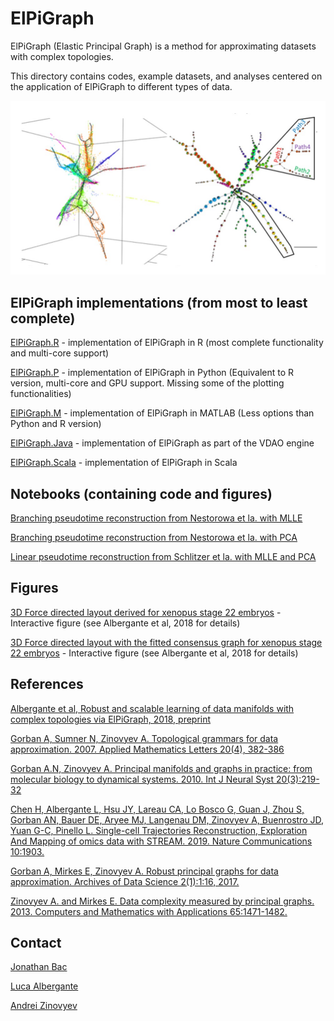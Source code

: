 # ElPiGraph

ElPiGraph (Elastic Principal Graph) is a method for approximating datasets with complex topologies.

This directory contains codes, example datasets, and analyses centered on the application of ElPiGraph to different types of data.

![alt ElPiGraph reconstructions](./images/elpigraph_image.jpg)

## ElPiGraph implementations (from most to least complete)

[ElPiGraph.R](https://github.com/sysbio-curie/ElPiGraph.R) - implementation of ElPiGraph in R (most complete functionality and multi-core support)

[ElPiGraph.P](https://github.com/j-bac/elpigraph-python) - implementation of ElPiGraph in Python (Equivalent to R version, multi-core and GPU support. Missing some of the plotting functionalities)

[ElPiGraph.M](https://github.com/sysbio-curie/ElPiGraph.M) - implementation of ElPiGraph in MATLAB (Less options than Python and R version)

[ElPiGraph.Java](https://github.com/auranic/VDAOEngine/) - implementation of ElPiGraph as part of the VDAO engine

[ElPiGraph.Scala](https://github.com/mraad/elastic-graph) - implementation of ElPiGraph in Scala


## Notebooks (containing code and figures)

[Branching pseudotime reconstruction from Nestorowa et la. with MLLE](roscoff_sct_nesto_mlle/index.html)

[Branching pseudotime reconstruction from Nestorowa et la. with PCA](roscoff_sct_nesto_pca/index.html)

[Linear pseudotime reconstruction from Schlitzer et la. with MLLE and PCA](roscoff_sct_schli_mlle_pca/index.html)

## Figures

[3D Force directed layout derived for xenopus stage 22 embryos](xeno_k5_fd/index.html) - Interactive figure (see Albergante et al, 2018 for details)

[3D Force directed layout with the fitted consensus graph for xenopus stage 22 embryos](xeno_k5_consensus/index.html) - Interactive figure (see Albergante et al, 2018 for details)


## References

[Albergante et al, Robust and scalable learning of data manifolds with complex topologies via ElPiGraph, 2018, preprint](https://arxiv.org/abs/1804.07580)

[Gorban A, Sumner N, Zinovyev A. Topological grammars for data approximation. 2007. Applied Mathematics Letters 20(4), 382-386](https://www.sciencedirect.com/science/article/pii/S0893965906001856)

[Gorban A.N, Zinovyev A. Principal manifolds and graphs in practice: from molecular biology to dynamical systems. 2010. Int J Neural Syst 20(3):219-32](https://www.worldscientific.com/doi/abs/10.1142/S0129065710002383)

[Chen H, Albergante L, Hsu JY, Lareau CA, Lo Bosco G, Guan J, Zhou S, Gorban AN, Bauer DE, Aryee MJ, Langenau DM, Zinovyev A, Buenrostro JD, Yuan G-C, Pinello L. Single-cell Trajectories Reconstruction, Exploration And Mapping of omics data with STREAM. 2019. Nature Communications 10:1903.](https://www.nature.com/articles/s41467-019-09670-4)

[Gorban A, Mirkes E, Zinovyev A. Robust principal graphs for data approximation. Archives of Data Science 2(1):1:16, 2017.](https://arxiv.org/abs/1603.06828)

[Zinovyev A. and Mirkes E. Data complexity measured by principal graphs. 2013. Computers and Mathematics with Applications 65:1471-1482.](https://www.sciencedirect.com/science/article/pii/S0898122112007055)

## Contact

[Jonathan Bac](https://github.com/j-bac)

[Luca Albergante](https://github.com/Albluca)

[Andrei Zinovyev](https://auranic.github.io)



